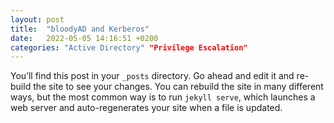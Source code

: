 ```yaml
---
layout: post
title:  "bloodyAD and Kerberos"
date:   2022-05-05 14:16:51 +0200
categories: "Active Directory" "Privilege Escalation"
---
```

You’ll find this post in your `_posts` directory. Go ahead and edit it and re-build the site to see your changes. You can rebuild the site in many different ways, but the most common way is to run `jekyll serve`, which launches a web server and auto-regenerates your site when a file is updated.
